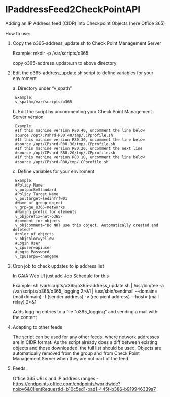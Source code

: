 # IPaddressFeed2CheckPointAPI
Adding an IP Address feed (CIDR) into Checkpoint Objects (here Office 365)

How to use:

1. Copy the o365-address_update.sh to Check Point Management Server

    Example: 
    mkdir -p /var/scripts/o365

    copy o365-address_update.sh to above directory


2. Edit the o365-address_update.sh script to define variables for your enviroment

    a. Directory under “v_spath”

        Example: 
        v_spath=/var/scripts/o365


    b. Edit the script by uncommenting your Check Point Management Server version


        Example: 
        #If this machine version R80.40, uncomment the line below
        source /opt/CPshrd-R80.40/tmp/.CPprofile.sh
        #If this machine version R80.30, uncomment the line below
        #source /opt/CPshrd-R80.30/tmp/.CPprofile.sh
        #If this machine version R80.20, uncomment the next line
        #source /opt/CPshrd-R80.20/tmp/.CPprofile.sh
        #If this machine version R80.10, uncomment the line below
        #source /opt/CPshrd-R80/tmp/.CPprofile.sh

    c. Define variables for your enviroment

        Example: 
        #Policy Name
        v_polpack=Standard
        #Policy Target Name
        v_poltarget=ledinfrfw01
        #Name of group object
        v_grp=ge_o365-networks
        #Naming prefix for elements
        v_objprefix=net-o365-
        #comment for objects
        v_objcomment="Do NOT use this object. Automatically created and deleted!"
        #color of objects
        v_objcolor=yellow
        #Login User
        v_cpuser=apiuser
        #Login Password
        v_cpuserpw=changeme

3. Cron job to check updates to ip address list

    In GAiA Web UI just add Job Schedule for this
    
    Example:
    sh /var/scripts/o365/o365-address_update.sh | /usr/bin/tee -a /var/scripts/o365/o365_logging 2>&1 | /usr/sbin/sendmail --domain=(mail domain) -f (sender address) -v (recipient address) --host= (mail relay) 2>&1

    Adds logging entries to a file "o365_logging" and sending a mail with the content


4. Adapting to other feeds

    The script can be used for any other feeds, where network addresses are in CIDR format. As the script already does a diff between existing objects and those downloaded, the full list should be used. Objects are automatically removed from the group and from Check Point Management Server when they are not part of the feed.

5. Feeds

    Office 365 URLs and IP address ranges - https://endpoints.office.com/endpoints/worldwide?noipv6&ClientRequestId=b10c5ed1-bad1-445f-b386-b919946339a7
